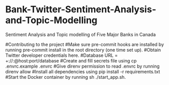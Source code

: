 # Bank-Twitter-Sentiment-Analysis-and-Topic-Modelling
Sentiment Analysis and Topic modelling of Five Major Banks in Canada


#Contributing to the project
#Make sure pre-commit hooks are installed by running pre-commit install in the root directory (one time set up).
#Obtain Twitter developer credentials here.
#Database URL = <dialect>+<driver>://<user>:<password>@host:port/database
#Create and fill secrets file using cp .envrc.example .envrc
#Give direnv permission to read .envrc by running direnv allow
#Install all dependencies using pip install -r requirements.txt
#Start the Docker container by running sh ./start_app.sh.
